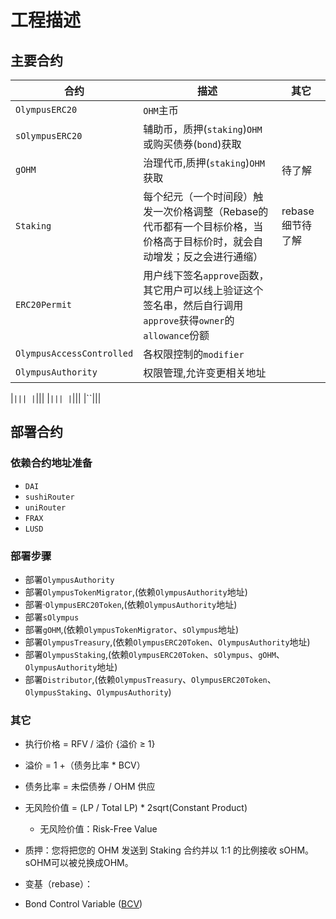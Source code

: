 # 工程描述


## 主要合约
|合约|描述|其它|
|-|-|-|
|`OlympusERC20`|`OHM`主币||
|`sOlympusERC20`|辅助币，质押(`staking`)`OHM`或购买债券(`bond`)获取||
|`gOHM`|治理代币,质押(`staking`)`OHM`获取|待了解|
|`Staking`|每个纪元（一个时间段）触发一次价格调整（Rebase的代币都有一个目标价格，当价格高于目标价时，就会自动增发；反之会进行通缩）|rebase细节待了解|
|`ERC20Permit`|用户线下签名`approve`函数，其它用户可以线上验证这个签名串，然后自行调用`approve`获得`owner`的`allowance`份额||
|`OlympusAccessControlled`|各权限控制的`modifier`||
|`OlympusAuthority`|权限管理,允许变更相关地址||

|``|||
|``|||
|``|||
|``|||
|``|||

## 部署合约
###  依赖合约地址准备
* `DAI`
*  `sushiRouter`
*  `uniRouter`
*  `FRAX`
*  `LUSD`

### 部署步骤
* 部署`OlympusAuthority`
* 部署`OlympusTokenMigrator`,(依赖`OlympusAuthority`地址)
* 部署·`OlympusERC20Token`,(依赖`OlympusAuthority`地址)
* 部署`sOlympus`
* 部署`gOHM`,(依赖`OlympusTokenMigrator`、`sOlympus`地址)
* 部署`OlympusTreasury`,(依赖`OlympusERC20Token`、`OlympusAuthority`地址)
* 部署`OlympusStaking`,(依赖`OlympusERC20Token`、`sOlympus`、`gOHM`、`OlympusAuthority`地址)
* 部署`Distributor`,(依赖`OlympusTreasury`、`OlympusERC20Token`、`OlympusStaking`、`OlympusAuthority`)




### 其它

* 执行价格 = RFV / 溢价 {溢价 ≥ 1}
* 溢价 = 1 +（债务比率 * BCV）
* 债务比率 = 未偿债券 / OHM 供应
* 无风险价值 = (LP / Total LP) * 2sqrt(Constant Product) 
  - 无风险价值：Risk-Free Value


* 质押：您将把您的 OHM 发送到 Staking 合约并以 1:1 的比例接收 sOHM。sOHM可以被兑换成OHM。
* 变基（rebase）：

*   Bond Control Variable ([BCV](https://docs.olympusdao.finance/references/glossary#bcv)) 